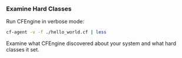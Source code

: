 ### Examine Hard Classes

Run CFEngine in verbose mode:

```bash
cf-agent -v -f ./hello_world.cf | less
```

Examine what CFEngine discovered about your system and what hard classes it set.
